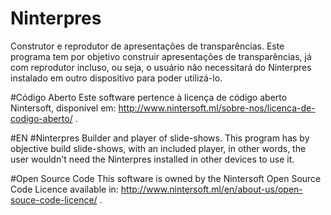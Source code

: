 # Ninterpres
Construtor e reprodutor de apresentações de transparências.
Este programa tem por objetivo construir apresentações de transparências, já com reprodutor incluso, ou seja, o usuário não necessitará do Ninterpres instalado em outro dispositivo para poder utilizá-lo.

#Código Aberto
Este software pertence à licença de código aberto Nintersoft, disponível em: http://www.nintersoft.ml/sobre-nos/licenca-de-codigo-aberto/ .

#EN
#Ninterpres
Builder and player of slide-shows.
This program has by objective build slide-shows, with an included player, in other words, the user wouldn't need the Ninterpres installed in other devices to use it.

#Open Source Code
This software is owned by the Nintersoft Open Source Code Licence available in: http://www.nintersoft.ml/en/about-us/open-souce-code-licence/ .
